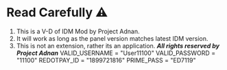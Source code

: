 # Read Carefully ⚠️
1. This is a V-D of IDM Mod by Project Adnan.
2. It will work as long as the panel version matches latest IDM version.
3. This is not an extension, rather its an application.
   ***All rights reserved by Project Adnan***
VALID_USERNAME = "User11100"
VALID_PASSWORD = "11100"
REDOTPAY_ID = "1899721816"
PRIME_PASS = "ED7119"
